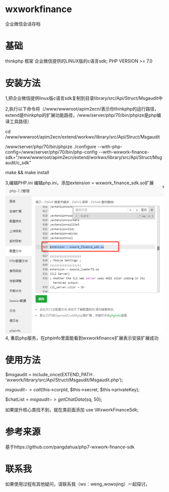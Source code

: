 # wxworkfinance
企业微信会话存档

# 基础
thinkphp 框架
企业微信提供的LINUX版的c语言sdk;
PHP VERSION >= 7.0

# 安装方法
1,把企业微信提供linux版c语言sdk复制到目录library/src/Api/Struct/Msgaudit中

2,执行以下命令将（/www/wwwroot/apim2ecn/表示你thinkphp的运行路径，extend是thinkphp的扩展功能路径，/www/server/php/70/bin/phpize是php编译工具路径）

cd /www/wwwroot/apim2ecn/extend/workwx/library/src/Api/Struct/Msgaudit

/www/server/php/70/bin/phpize
./configure  --with-php-config=/www/server/php/70/bin/php-config --with-wxwork-finance-sdk="/www/wwwroot/apim2ecn/extend/workwx/library/src/Api/Struct/Msgaudit/c_sdk"

make && make install

3,编辑PHP.ini
编辑php.ini，添加extension = wxwork_finance_sdk.so扩展
![Image text](https://github.com/wenghe000/wxworkfinance/raw/main/phpini.png)
4, 重启php服务，在phpinfo里面能看到wxworkfinance扩展表示安装扩展成功

# 使用方法

$msgaudit = include_once(EXTEND_PATH . 'wxwork/library/src/Api/Struct/Msgaudit/Msgaudit.php');

$msgaudit->call($this->corpId, $this->secret, $this->privateKey);

$chatList = $msgaudit->getChatData($sq, 50);

如果提升核心类找不到，就在类前面添加 use \WxworkFinanceSdk;

# 参考来源
基于https://github.com/pangdahua/php7-wxwork-finance-sdk

# 联系我

如果使用过程有其他疑问，请联系我（wx：weng_wowojing）一起探讨。
